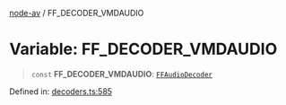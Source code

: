 [node-av](../globals.md) / FF\_DECODER\_VMDAUDIO

# Variable: FF\_DECODER\_VMDAUDIO

> `const` **FF\_DECODER\_VMDAUDIO**: [`FFAudioDecoder`](../type-aliases/FFAudioDecoder.md)

Defined in: [decoders.ts:585](https://github.com/seydx/av/blob/f8631fc881b394300b1479f511d55cf1c370a87f/src/constants/decoders.ts#L585)
